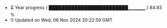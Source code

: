 - ⏳ Year progress { █████████████████████████▁▁▁▁▁ } 84.93 %
- ⏰ Updated on Wed, 06 Nov 2024 20:22:59 GMT

